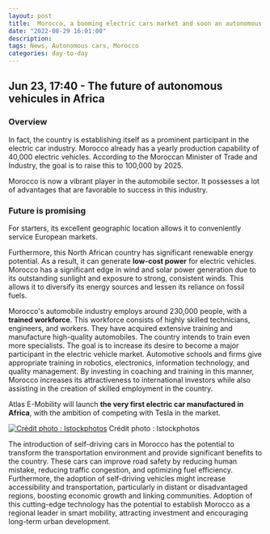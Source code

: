```yaml
---
layout: post
title:  Morocco, a booming electric cars market and soon an autonomous vehicules hotspot!
date: "2022-08-29 16:01:00"
description: 
tags: News, Autonomous cars, Morocco
categories: day-to-day
---
```


## Jun 23, 17:40 - The future of autonomous vehicules in Africa

### Overview
In fact, the country is establishing itself as a prominent participant in the electric car industry. Morocco already has a yearly production capability of 40,000 electric vehicles. According to the Moroccan Minister of Trade and Industry, the goal is to raise this to 100,000 by 2025.

Morocco is now a vibrant player in the automobile sector. It possesses a lot of advantages that are favorable to success in this industry.

### Future is promising

For starters, its excellent geographic location allows it to conveniently service European markets.

Furthermore, this North African country has significant renewable energy potential. As a result, it can generate **low-cost power** for electric vehicles. Morocco has a significant edge in wind and solar power generation due to its outstanding sunlight and exposure to strong, consistent winds. This allows it to diversify its energy sources and lessen its reliance on fossil fuels.

Morocco's automobile industry employs around 230,000 people, with a **trained workforce**. This workforce consists of highly skilled technicians, engineers, and workers. They have acquired extensive training and manufacture high-quality automobiles. The country intends to train even more specialists. The goal is to increase its desire to become a major participant in the electric vehicle market. Automotive schools and firms give appropriate training in robotics, electronics, information technology, and quality management. By investing in coaching and training in this manner, Morocco increases its attractiveness to international investors while also assisting in the creation of skilled employment in the country.

Atlas E-Mobility will launch **the very first electric car manufactured in Africa**, with the ambition of competing with Tesla in the market.

[![Crédit photo : Istockphotos](https://i.postimg.cc/KzfPv18q/image.png)](https://postimg.cc/YG4GdqgY)
Crédit photo : Istockphotos

The introduction of self-driving cars in Morocco has the potential to transform the transportation environment and provide significant benefits to the country. These cars can improve road safety by reducing human mistake, reducing traffic congestion, and optimizing fuel efficiency. Furthermore, the adoption of self-driving vehicles might increase accessibility and transportation, particularly in distant or disadvantaged regions, boosting economic growth and linking communities. Adoption of this cutting-edge technology has the potential to establish Morocco as a regional leader in smart mobility, attracting investment and encouraging long-term urban development.

